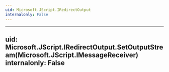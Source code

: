 ```yaml
---
uid: Microsoft.JScript.IRedirectOutput
internalonly: False
---
```


---
uid: Microsoft.JScript.IRedirectOutput.SetOutputStream(Microsoft.JScript.IMessageReceiver)
internalonly: False
---
